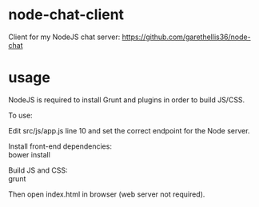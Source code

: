 node-chat-client
================

Client for my NodeJS chat server: https://github.com/garethellis36/node-chat


usage
=====

NodeJS is required to install Grunt and plugins in order to build JS/CSS.

To use:

Edit src/js/app.js line 10 and set the correct endpoint for the Node server. 

Install front-end dependencies:  
bower install  

Build JS and CSS:  
grunt

Then open index.html in browser (web server not required).
